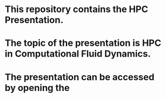 # This repository contains the HPC Presentation.
# The topic of the presentation is HPC in Computational Fluid Dynamics.
# The presentation can be accessed by opening the
